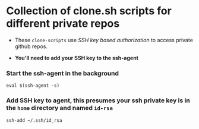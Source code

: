 # Collection of clone.sh scripts for different private repos

- These `clone-scripts` use *SSH key based authorization* to access private github repos.

- **You'll need to add your SSH key to the ssh-agent**

### Start the ssh-agent in the background
`eval $(ssh-agent -s)`

### Add SSH key to agent, this presumes your ssh private key is in the `home` directory and named `id-rsa`
`ssh-add ~/.ssh/id_rsa`
